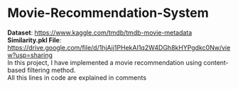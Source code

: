 # Movie-Recommendation-System

**Dataset**: https://www.kaggle.com/tmdb/tmdb-movie-metadata
<br />
**Similarity.pkl File**: https://drive.google.com/file/d/1hjAij1PHekAI1q2W4DGh8kHYPgdkc0Nw/view?usp=sharing
<br />
In this project, I have implemented a movie recommendation using content-based filtering method.<br />
All this lines in code are explained in comments
